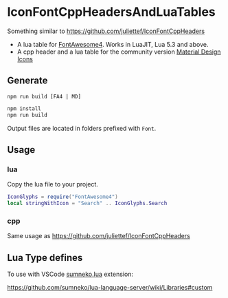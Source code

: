 # IconFontCppHeadersAndLuaTables

Something similar to https://github.com/juliettef/IconFontCppHeaders

- A lua table for [FontAwesome4](https://github.com/FortAwesome/Font-Awesome/blob/4.x/fonts/). Works in LuaJIT, Lua 5.3 and above.
- A cpp header and a lua table for the community version [Material Design Icons](https://github.com/Templarian/MaterialDesign)

## Generate
`npm run build [FA4 | MD]`

```sh
npm install
npm run build
```

Output files are located in folders prefixed with `Font`.

## Usage

### lua 
Copy the lua file to your project.

```lua
IconGlyphs = require("FontAwesome4")
local stringWithIcon = "Search" .. IconGlyphs.Search
```

### cpp
Same usage as https://github.com/juliettef/IconFontCppHeaders

## Lua Type defines

To use with VSCode [sumneko.lua](https://marketplace.visualstudio.com/items?itemName=sumneko.lua) extension:

https://github.com/sumneko/lua-language-server/wiki/Libraries#custom
